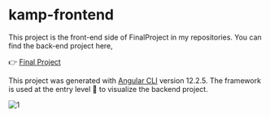 # kamp-frontend
This project is the front-end side of FinalProject in my repositories. You can find the back-end project here,

:point_right:  [Final Project](https://github.com/senozanAleyna/FinalProject)

This project was generated with [Angular CLI](https://github.com/angular/angular-cli) version 12.2.5.
The framework is used at the entry level :baby: to visualize the backend project.



![1](https://user-images.githubusercontent.com/91387768/136709500-1325ba99-8447-4162-b9a7-870f2047f29a.png)

